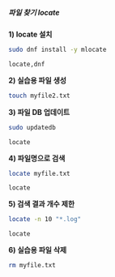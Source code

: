 ##### 파일 찾기 locate #####

**1) locate 설치**

```bash
sudo dnf install -y mlocate
```

```tech
locate,dnf
```

**2) 실습용 파일 생성**
```bash
touch myfile2.txt
```

**3) 파일 DB 업데이트**

```bash
sudo updatedb
```

```tech
locate
```

**4) 파일명으로 검색**

```bash
locate myfile.txt
```

```tech
locate
```

**5) 검색 결과 개수 제한**

```bash
locate -n 10 "*.log"
```

```tech
locate
```

**6) 실습용 파일 삭제**
```bash
rm myfile.txt
```
